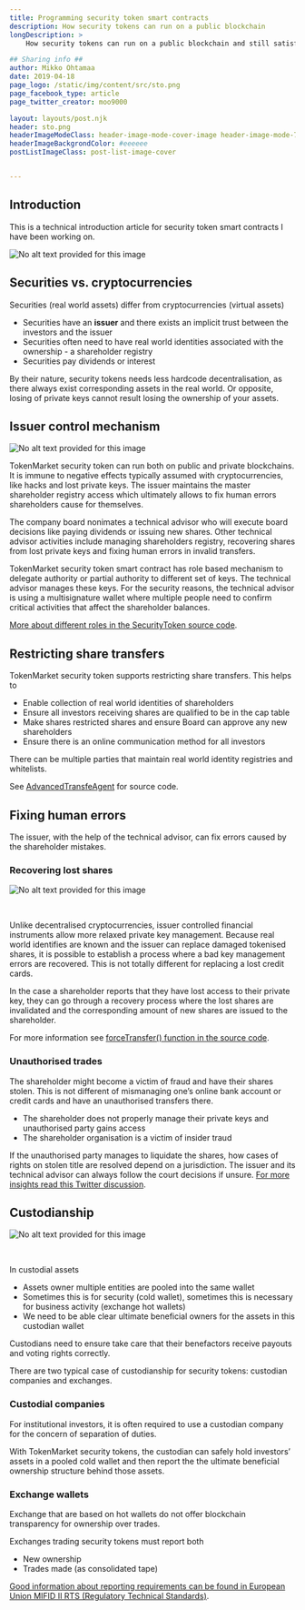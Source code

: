 ```yaml
---
title: Programming security token smart contracts
description: How security tokens can run on a public blockchain
longDescription: >
    How security tokens can run on a public blockchain and still satisfy regulatory requirements

## Sharing info ##
author: Mikko Ohtamaa
date: 2019-04-18
page_logo: /static/img/content/src/sto.png
page_facebook_type: article
page_twitter_creator: moo9000

layout: layouts/post.njk
header: sto.png
headerImageModeClass: header-image-mode-cover-image header-image-mode-700 header-image-text-white
headerImageBackgrondColor: #eeeeee
postListImageClass: post-list-image-cover


---
```


  <div>
  <h2>Introduction</h2>
  <p>This is a technical introduction article for security token smart contracts I have been working on.
  <div class="slate-resizable-image-embed slate-image-embed__resize-full-width">
   <img alt="No alt text provided for this image" data-media-urn="urn:li:digitalmediaAsset:C4E12AQHupOg4NSoCuA" src="https://media-exp1.licdn.com/dms/image/C4E12AQHupOg4NSoCuA/article-inline_image-shrink_1500_2232/0?e=1608163200&amp;v=beta&amp;t=qMl4I4yei4Ch4n85shFn6PPKnnbSsB0jTZqUswAe20U">
  </div>
  <h2>Securities vs. cryptocurrencies</h2>
  <p>Securities (real world assets) differ from cryptocurrencies (virtual assets)</p>
  <ul>
   <li>Securities have an <strong>issuer</strong> and there exists an implicit trust between the investors and the issuer</li>
   <li>Securities often need to have real world identities associated with the ownership - a shareholder registry</li>
   <li>Securities pay dividends or interest</li>
  </ul>
  <p>By their nature, security tokens needs less hardcode decentralisation, as there always exist corresponding assets in the real world. Or opposite, losing of private keys cannot result losing the ownership of your assets.</p>
  <h2>Issuer control mechanism</h2>
  <div class="slate-resizable-image-embed slate-image-embed__resize-full-width">
   <img alt="No alt text provided for this image" data-media-urn="urn:li:digitalmediaAsset:C4E12AQHPM1nJYgbFeQ" src="https://media-exp1.licdn.com/dms/image/C4E12AQHPM1nJYgbFeQ/article-inline_image-shrink_1000_1488/0?e=1608163200&amp;v=beta&amp;t=92hKsyviadDvmK4SjgTgCOKD-pK-D9c8ephWUOzsfyg">
  </div>
  <p>TokenMarket security token can run both on public and private blockchains. It is immune to negative effects typically assumed with cryptocurrencies, like hacks and lost private keys. The issuer maintains the master shareholder registry access which ultimately allows to fix human errors shareholders cause for themselves.</p>
  <p>The company board nonimates a technical advisor who will execute board decisions like paying dividends or issuing new shares. Other technical advisor activities include managing shareholders registry, recovering shares from lost private keys and fixing human errors in invalid transfers.</p>
  <p>TokenMarket security token smart contract has role based mechanism to delegate authority or partial authority to different set of keys. The technical advisor manages these keys. For the security reasons, the technical advisor is using a multisignature wallet where multiple people need to confirm critical activities that affect the shareholder balances.</p>
  <p><a href="https://github.com/TokenMarketNet/smart-contracts/blob/master/contracts/security-token/SecurityToken.sol" target="_blank">More about different roles in the SecurityToken source code</a>.</p>
  <h2>Restricting share transfers</h2>
  <p>TokenMarket security token supports restricting share transfers. This helps to</p>
  <ul>
   <li>Enable collection of real world identities of shareholders</li>
   <li>Ensure all investors receiving shares are qualified to be in the cap table</li>
   <li>Make shares restricted shares and ensure Board can approve any new shareholders</li>
   <li>Ensure there is an online communication method for all investors</li>
  </ul>
  <p>There can be multiple parties that maintain real world identity registries and whitelists.</p>
  <p>See <a href="https://github.com/TokenMarketNet/smart-contracts/blob/master/contracts/security-token/AdvancedTransferAgent.sol" target="_blank">AdvancedTransfeAgent</a> for source code.</p>
  <h2>Fixing human errors</h2>
  <p>The issuer, with the help of the technical advisor, can fix errors caused by the shareholder mistakes.</p>
  <h3>Recovering lost shares</h3>
  <div class="slate-resizable-image-embed slate-image-embed__resize-full-width">
   <img alt="No alt text provided for this image" data-media-urn="urn:li:digitalmediaAsset:C4E12AQHIPVRm2kCCjQ" src="https://media-exp1.licdn.com/dms/image/C4E12AQHIPVRm2kCCjQ/article-inline_image-shrink_1500_2232/0?e=1608163200&amp;v=beta&amp;t=nAkuoKWk-i8vtzIQ6u3w3TzvMNcAr9AENkUy8_6Yhic">
  </div>
  <p><br></p>
  <p>Unlike decentralised cryptocurrencies, issuer controlled financial instruments allow more relaxed private key management. Because real world identifies are known and the issuer can replace damaged tokenised shares, it is possible to establish a process where a bad key management errors are recovered. This is not totally different for replacing a lost credit cards.</p>
  <p>In the case a shareholder reports that they have lost access to their private key, they can go through a recovery process where the lost shares are invalidated and the corresponding amount of new shares are issued to the shareholder.</p>
  <p>For more information see <a href="https://github.com/TokenMarketNet/smart-contracts/blob/master/contracts/security-token/SecurityToken.sol" target="_blank">forceTransfer() function in the source code</a>.</p>
  <h3>Unauthorised trades</h3>
  <p>The shareholder might become a victim of fraud and have their shares stolen. This is not different of mismanaging one’s online bank account or credit cards and have an unauthorised transfers there.</p>
  <ul>
   <li>The shareholder does not properly manage their private keys and unauthorised party gains access</li>
   <li>The shareholder organisation is a victim of insider traud</li>
  </ul>
  <p>If the unauthorised party manages to liquidate the shares, how cases of rights on stolen title are resolved depend on a jurisdiction. The issuer and its technical advisor can always follow the court decisions if unsure. <a href="https://twitter.com/moo9000/status/1102154193010393090" target="_blank">For more insights read this Twitter discussion</a>.</p>
  <h2>Custodianship</h2>
  <div class="slate-resizable-image-embed slate-image-embed__resize-full-width">
   <img alt="No alt text provided for this image" data-media-urn="urn:li:digitalmediaAsset:C4E12AQHAB5Zowmz_Mw" src="https://media-exp1.licdn.com/dms/image/C4E12AQHAB5Zowmz_Mw/article-inline_image-shrink_1000_1488/0?e=1608163200&amp;v=beta&amp;t=wuG8n0WW4HqvUo3YbnyiYWIG8V_T8MBmIGefjZcMumc">
  </div>
  <p><br></p>
  <p>In custodial assets</p>
  <ul>
   <li>Assets owner multiple entities are pooled into the same wallet</li>
   <li>Sometimes this is for security (cold wallet), sometimes this is necessary for business activity (exchange hot wallets)</li>
   <li>We need to be able clear ultimate beneficial owners for the assets in this custodian wallet</li>
  </ul>
  <p>Custodians need to ensure take care that their benefactors receive payouts and voting rights correctly.</p>
  <p>There are two typical case of custodianship for security tokens: custodian companies and exchanges.</p>
  <h3>Custodial companies</h3>
  <p>For institutional investors, it is often required to use a custodian company for the concern of separation of duties.</p>
  <p>With TokenMarket security tokens, the custodian can safely hold investors’ assets in a pooled cold wallet and then report the the ultimate beneficial ownership structure behind those assets.</p>
  <h3>Exchange wallets</h3>
  <p>Exchange that are based on hot wallets do not offer blockchain transparency for ownership over trades.</p>
  <p>Exchanges trading security tokens must report both</p>
  <ul>
   <li>New ownership</li>
   <li>Trades made (as consolidated tape)</li>
  </ul>
  <p><a href="https://fia.org/articles/mifid-ii-rts-published-eu-official-journal" target="_blank">Good information about reporting requirements can be found in European Union MIFID II RTS (Regulatory Technical Standards)</a>.</p>


</div>